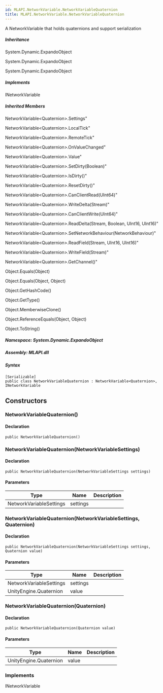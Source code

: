 ```yaml
---  
id: MLAPI.NetworkVariable.NetworkVariableQuaternion  
title: MLAPI.NetworkVariable.NetworkVariableQuaternion
---
```


<div class="markdown level0 summary">

A NetworkVariable that holds quaternions and support serialization

</div>

<div class="markdown level0 conceptual">

</div>

<div class="inheritance">

##### Inheritance

<div class="level0">

System.Dynamic.ExpandoObject

</div>

<div class="level1">

System.Dynamic.ExpandoObject

</div>

<div class="level2">

System.Dynamic.ExpandoObject

</div>

</div>

<div classs="implements">

##### Implements

<div>

INetworkVariable

</div>

</div>

<div class="inheritedMembers">

##### Inherited Members

<div>

NetworkVariable&lt;Quaternion&gt;.Settings"

</div>

<div>

NetworkVariable&lt;Quaternion&gt;.LocalTick"

</div>

<div>

NetworkVariable&lt;Quaternion&gt;.RemoteTick"

</div>

<div>

NetworkVariable&lt;Quaternion&gt;.OnValueChanged"

</div>

<div>

NetworkVariable&lt;Quaternion&gt;.Value"

</div>

<div>

NetworkVariable&lt;Quaternion&gt;.SetDirty(Boolean)"

</div>

<div>

NetworkVariable&lt;Quaternion&gt;.IsDirty()"

</div>

<div>

NetworkVariable&lt;Quaternion&gt;.ResetDirty()"

</div>

<div>

NetworkVariable&lt;Quaternion&gt;.CanClientRead(UInt64)"

</div>

<div>

NetworkVariable&lt;Quaternion&gt;.WriteDelta(Stream)"

</div>

<div>

NetworkVariable&lt;Quaternion&gt;.CanClientWrite(UInt64)"

</div>

<div>

NetworkVariable&lt;Quaternion&gt;.ReadDelta(Stream, Boolean, UInt16,
UInt16)"

</div>

<div>

NetworkVariable&lt;Quaternion&gt;.SetNetworkBehaviour(NetworkBehaviour)"

</div>

<div>

NetworkVariable&lt;Quaternion&gt;.ReadField(Stream, UInt16, UInt16)"

</div>

<div>

NetworkVariable&lt;Quaternion&gt;.WriteField(Stream)"

</div>

<div>

NetworkVariable&lt;Quaternion&gt;.GetChannel()"

</div>

<div>

Object.Equals(Object)

</div>

<div>

Object.Equals(Object, Object)

</div>

<div>

Object.GetHashCode()

</div>

<div>

Object.GetType()

</div>

<div>

Object.MemberwiseClone()

</div>

<div>

Object.ReferenceEquals(Object, Object)

</div>

<div>

Object.ToString()

</div>

</div>

##### **Namespace**: System.Dynamic.ExpandoObject

##### **Assembly**: MLAPI.dll

##### Syntax

    [Serializable]
    public class NetworkVariableQuaternion : NetworkVariable<Quaternion>, INetworkVariable

## Constructors 

### NetworkVariableQuaternion()

<div class="markdown level1 summary">

</div>

<div class="markdown level1 conceptual">

</div>

#### Declaration

    public NetworkVariableQuaternion()

### NetworkVariableQuaternion(NetworkVariableSettings)

<div class="markdown level1 summary">

</div>

<div class="markdown level1 conceptual">

</div>

#### Declaration

    public NetworkVariableQuaternion(NetworkVariableSettings settings)

#### Parameters

| Type                    | Name     | Description |
|-------------------------|----------|-------------|
| NetworkVariableSettings | settings |             |

### NetworkVariableQuaternion(NetworkVariableSettings, Quaternion)

<div class="markdown level1 summary">

</div>

<div class="markdown level1 conceptual">

</div>

#### Declaration

    public NetworkVariableQuaternion(NetworkVariableSettings settings, Quaternion value)

#### Parameters

| Type                    | Name     | Description |
|-------------------------|----------|-------------|
| NetworkVariableSettings | settings |             |
| UnityEngine.Quaternion  | value    |             |

### NetworkVariableQuaternion(Quaternion)

<div class="markdown level1 summary">

</div>

<div class="markdown level1 conceptual">

</div>

#### Declaration

    public NetworkVariableQuaternion(Quaternion value)

#### Parameters

| Type                   | Name  | Description |
|------------------------|-------|-------------|
| UnityEngine.Quaternion | value |             |

### Implements

<div>

INetworkVariable

</div>
